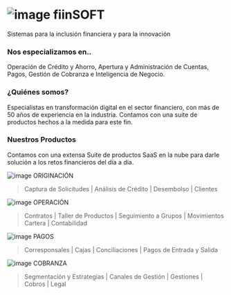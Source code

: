 # ![image](https://github.com/Digitek01/Digitek/assets/137839332/d77ca0b9-4c88-4a24-821a-1e23b4e675e4)  fiinSOFT 

Sistemas para la inclusión financiera y para la innovación

### Nos especializamos en..
Operación de Crédito y Ahorro, Apertura y Administración de Cuentas, Pagos, Gestión de Cobranza e Inteligencia de Negocio.

### ¿Quiénes somos?
Especialistas en transformación digital en el sector financiero, con más de 50 años de experiencia en la industria. Contamos con una suite de productos hechos a la medida para este fin.

### Nuestros Productos
Contamos con una extensa Suite de productos SaaS en la nube para darle solución a los retos financieros del día a día.

![image](https://github.com/Digitek01/Digitek/assets/137839332/9b88737e-95ab-4613-85ac-503eb029b3d7)  ORIGINACIÓN
> Captura de Solicitudes | Análisis de Crédito | Desembolso | Clientes

![image](https://github.com/Digitek01/Digitek/assets/137839332/e68f0948-fa49-43a8-94a4-6279c9272b00)  OPERACIÓN
> Contratos | Taller de Productos | Seguimiento a Grupos | Movimientos Cartera | Contabilidad

![image](https://github.com/Digitek01/Digitek/assets/137839332/a10f3146-cd10-41eb-a35d-451577b03334)  PAGOS
> Corresponsales | Cajas | Conciliaciones | Pagos de Entrada y Salida

![image](https://github.com/Digitek01/Digitek/assets/137839332/14c4580b-6b3a-4d4b-a9a3-13ae47899e28)  COBRANZA
> Segmentación y Estrategias | Canales de Gestión | Gestiones | Cobros | Legal
